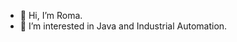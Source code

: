 - 👋 Hi, I’m Roma.
- 👀 I’m interested in Java and Industrial Automation.
<!---
- 🌱 
- 💞️ 
- 📫 


andromanko/andromanko is a ✨ special ✨ repository because its `README.md` (this file) appears on your GitHub profile.
You can click the Preview link to take a look at your changes.
--->
